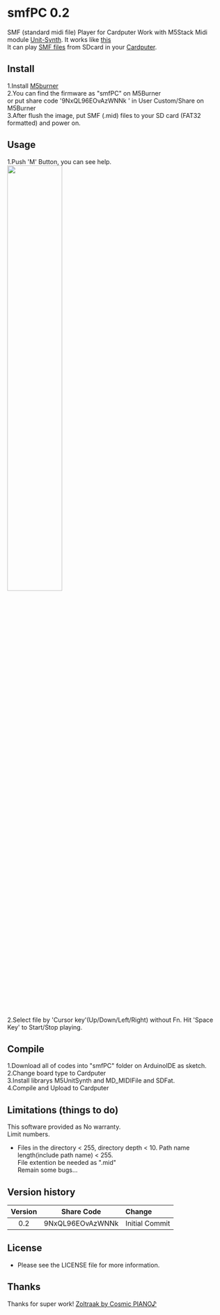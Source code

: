 # smfPC 0.2
SMF (standard midi file) Player for Cardputer
Work with M5Stack Midi module [Unit-Synth](https://www.switch-science.com/products/9510?_pos=12&_sid=2a4ee9417&_ss=r).
It works like [this](https://x.com/layer812/status/1890690659733921866)<br>
It can play [SMF files](https://en.wikipedia.org/wiki/MIDI) from SDcard in your [Cardputer](https://shop.m5stack.com/products/m5stack-cardputer-kit-w-m5stamps3).<br>
## Install
1.Install [M5burner](https://docs.m5stack.com/en/uiflow/m5burner/intro)<br>
2.You can find the firmware as "smfPC" on M5Burner <br> or put share code '9NxQL96EOvAzWNNk ' in User Custom/Share on M5Burner<br>
3.After flush the image, put SMF (.mid) files to your SD card (FAT32 formatted) and power on.<br>
## Usage
1.Push 'M' Button, you can see help.<br>
<img width="50%" src ="https://github.com/user-attachments/assets/43961a28-a456-451b-917d-3326e87eaf99"><br>
2.Select file by 'Cursor key'(Up/Down/Left/Right) without Fn. Hit 'Space Key' to Start/Stop playing.<br>
## Compile
1.Download all of codes into "smfPC" folder on ArduinoIDE as sketch.<br>
2.Change board type to Cardputer<br>
3.Install librarys M5UnitSynth and MD_MIDIFile and SDFat.<br>
4.Compile and Upload to Cardputer<br>
## Limitations (things to do)
This software provided as No warranty.<br>
Limit numbers.<br>
- Files in the directory < 255, directory depth < 10. Path name length(include path name) < 255.<br>
File extention be needed as ".mid"<br>
Remain some bugs...<br>
## Version history
| Version  | Share Code | Change |
|:----------:|:-----------:|:-------------|
| 0.2       | 9NxQL96EOvAzWNNk      | Initial Commit     |

## License
- Please see the LICENSE file for more information.

## Thanks
Thanks for super work! [Zoltraak by Cosmic PIANO♪](https://www.youtube.com/watch?v=XzpTOdl-akg)<br>
